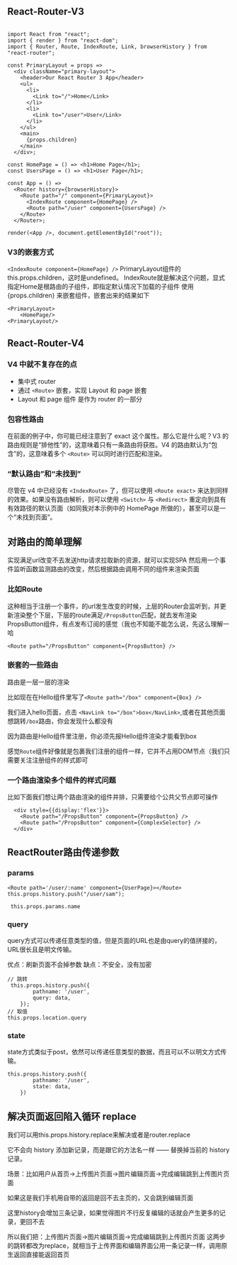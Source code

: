## React-Router-V3

```

import React from "react";
import { render } from "react-dom";
import { Router, Route, IndexRoute, Link, browserHistory } from "react-router";
 
const PrimaryLayout = props =>
  <div className="primary-layout">
    <header>Our React Router 3 App</header>
    <ul>
      <li>
        <Link to="/">Home</Link>
      </li>
      <li>
        <Link to="/user">User</Link>
      </li>
    </ul>
    <main>
      {props.children}
    </main>
  </div>;
 
const HomePage = () => <h1>Home Page</h1>;
const UsersPage = () => <h1>User Page</h1>;
 
const App = () =>
  <Router history={browserHistory}>
    <Route path="/" component={PrimaryLayout}>
      <IndexRoute component={HomePage} />
      <Route path="/user" component={UsersPage} />
    </Route>
  </Router>;
 
render(<App />, document.getElementById("root"));

```

### V3的嵌套方式 

`<IndexRoute component={HomePage} />`
PrimaryLayout组件的this.props.children，这时是undefined。
IndexRoute就是解决这个问题，显式指定Home是根路由的子组件，即指定默认情况下加载的子组件
使用 {props.children} 来嵌套组件，嵌套出来的结果如下
```
<PrimaryLayout>
    <HomePage/>
<PrimaryLayout/>
```


## React-Router-V4

### V4 中就不复存在的点

- 集中式 router
- 通过 `<Route>` 嵌套，实现 Layout 和 page 嵌套
- Layout 和 page 组件 是作为 router 的一部分

### 包容性路由

在前面的例子中，你可能已经注意到了 exact 这个属性。那么它是什么呢？V3 的路由规则是“排他性”的，这意味着只有一条路由将获胜。V4 的路由默认为“包含”的，这意味着多个 `<Route>` 可以同时进行匹配和渲染。

### “默认路由”和“未找到” 

尽管在 v4 中已经没有 `<IndexRoute>` 了，但可以使用 `<Route exact>` 来达到同样的效果。如果没有路由解析，则可以使用 `<Switch>` 与 `<Redirect>` 重定向到具有有效路径的默认页面（如同我对本示例中的 HomePage 所做的），甚至可以是一个“未找到页面”。



## 对路由的简单理解

实现满足url改变不去发送http请求拉取新的资源，就可以实现SPA
然后用一个事件监听函数监测路由的改变，然后根据路由调用不同的组件来渲染页面

### 比如Route

这种相当于注册一个事件，的url发生改变的时候，上层的Router会监听到，并更新渲染整个下层，下层的route满足`/PropsButton`匹配，就去发布渲染PropsButton组件，有点发布订阅的感觉（我也不知能不能怎么说，先这么理解一哈

```
<Route path="/PropsButton" component={PropsButton} />
```

### 嵌套的一些路由

路由是一层一层的渲染

比如现在在Hello组件里写了`<Route path="/box" component={Box} />`

我们进入hello页面，点击 `<NavLink to="/box">box</NavLink>`,或者在其他页面想跳转`/box`路由，你会发现什么都没有

因为路由是Hello组件里注册，你必须先报Hello组件渲染才能看到box

感觉`Route`组件好像就是包裹我们注册的组件一样，它并不占用DOM节点（我们只需要关注注册组件的样式即可

### 一个路由渲染多个组件的样式问题

比如下面我们想让两个路由渲染的组件并排，只需要给个公共父节点即可操作
```
  <div style={{display:'flex'}}>
    <Route path="/PropsButton" component={PropsButton} />
    <Route path="/PropsButton" component={ComplexSelector} />
  </div>
```

## ReactRouter路由传递参数

### params

```
<Route path='/user/:name' component={UserPage}></Route>
this.props.history.push("/user/sam");
```
```
 this.props.params.name
```

### query

query方式可以传递任意类型的值，但是页面的URL也是由query的值拼接的，URL很长且是明文传输。

优点：刷新页面不会掉参数
缺点：不安全，没有加密

```
// 跳转
 this.props.history.push({
        pathname: '/user',
        query: data,
    });
// 取值
this.props.location.query
```

### state

state方式类似于post，依然可以传递任意类型的数据，而且可以不以明文方式传输。
```
this.props.history.push({
        pathname: '/user',
        state: data,
    })
```

## 解决页面返回陷入循环 replace

我们可以用this.props.history.replace来解决或者是router.replace

它不会向 history 添加新记录，而是跟它的方法名一样 —— 替换掉当前的 history 记录。

场景：比如用户从首页->上传图片页面->图片编辑页面->完成编辑跳到上传图片页面

如果这是我们手机用自带的返回是回不去主页的，又会跳到编辑页面

这里history会增加三条记录，如果觉得图片不行反复编辑的话就会产生更多的记录，更回不去

所以我们把：上传图片页面->图片编辑页面->完成编辑跳到上传图片页面 这两步的跳转都改为replace，就相当于上传界面和编辑界面公用一条记录一样，调用原生返回直接能返回首页